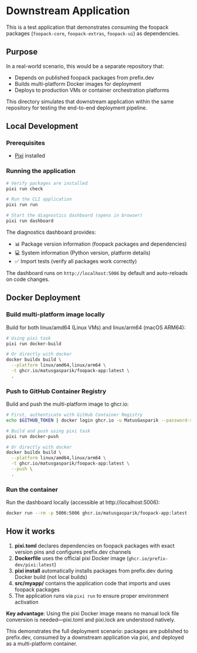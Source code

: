 # Downstream Application

This is a test application that demonstrates consuming the foopack packages (`foopack-core`, `foopack-extras`, `foopack-ui`) as dependencies.

## Purpose

In a real-world scenario, this would be a separate repository that:
- Depends on published foopack packages from prefix.dev
- Builds multi-platform Docker images for deployment
- Deploys to production VMs or container orchestration platforms

This directory simulates that downstream application within the same repository for testing the end-to-end deployment pipeline.

## Local Development

### Prerequisites
- [Pixi](https://pixi.sh) installed

### Running the application

```bash
# Verify packages are installed
pixi run check

# Run the CLI application
pixi run run

# Start the diagnostics dashboard (opens in browser)
pixi run dashboard
```

The diagnostics dashboard provides:
- 📊 Package version information (foopack packages and dependencies)
- 💻 System information (Python version, platform details)
- ✅ Import tests (verify all packages work correctly)

The dashboard runs on `http://localhost:5006` by default and auto-reloads on code changes.

## Docker Deployment

### Build multi-platform image locally

Build for both linux/amd64 (Linux VMs) and linux/arm64 (macOS ARM64):

```bash
# Using pixi task
pixi run docker-build

# Or directly with docker
docker buildx build \
  --platform linux/amd64,linux/arm64 \
  -t ghcr.io/matusgasparik/foopack-app:latest \
  .
```

### Push to GitHub Container Registry

Build and push the multi-platform image to ghcr.io:

```bash
# First, authenticate with GitHub Container Registry
echo $GITHUB_TOKEN | docker login ghcr.io -u MatusGasparik --password-stdin

# Build and push using pixi task
pixi run docker-push

# Or directly with docker
docker buildx build \
  --platform linux/amd64,linux/arm64 \
  -t ghcr.io/matusgasparik/foopack-app:latest \
  --push \
  .
```

### Run the container

Run the dashboard locally (accessible at http://localhost:5006):

```bash
docker run --rm -p 5006:5006 ghcr.io/matusgasparik/foopack-app:latest
```

## How it works

1. **pixi.toml** declares dependencies on foopack packages with exact version pins and configures prefix.dev channels
2. **Dockerfile** uses the official pixi Docker image (`ghcr.io/prefix-dev/pixi:latest`)
3. **pixi install** automatically installs packages from prefix.dev during Docker build (not local builds)
4. **src/myapp/** contains the application code that imports and uses foopack packages
5. The application runs via `pixi run` to ensure proper environment activation

**Key advantage**: Using the pixi Docker image means no manual lock file conversion is needed—pixi.toml and pixi.lock are understood natively.

This demonstrates the full deployment scenario: packages are published to prefix.dev, consumed by a downstream application via pixi, and deployed as a multi-platform container.

